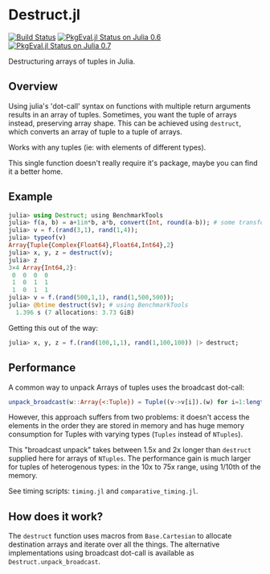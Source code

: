 # Destruct.jl 
[![Build Status](https://travis-ci.org/spalato/Destruct.jl.svg?branch=master)](https://travis-ci.org/spalato/Destruct.jl)
[![PkgEval.jl Status on Julia 0.6](http://pkg.julialang.org/badges/Destruct_0.6.svg)](http://pkg.julialang.org/?pkg=Destruct&ver=0.6)
[![PkgEval.jl Status on Julia 0.7](http://pkg.julialang.org/badges/Destruct_0.7.svg)](http://pkg.julialang.org/?pkg=Destruct&ver=0.7)

Destructuring arrays of tuples in Julia.

## Overview

Using julia's 'dot-call' syntax on functions with multiple return arguments
results in an array of tuples. Sometimes, you want the tuple of arrays instead,
preserving array shape.
This can be achieved using `destruct`, which converts an array of tuple to a
tuple of arrays.

Works with any tuples (ie: with elements of different types).

This single function doesn't really require it's package, maybe you can find it a better home.

## Example
```julia
julia> using Destruct; using BenchmarkTools
julia> f(a, b) = a+1im*b, a*b, convert(Int, round(a-b)); # some transform returing multiple values
julia> v = f.(rand(3,1), rand(1,4));
julia> typeof(v)
Array{Tuple{Complex{Float64},Float64,Int64},2}
julia> x, y, z = destruct(v);
julia> z
3×4 Array{Int64,2}:
 0  0  0  0
 1  0  1  1
 1  0  1  1
julia> v = f.(rand(500,1,1), rand(1,500,500));
julia> @btime destruct($v); # using BenchmarkTools
  1.396 s (7 allocations: 3.73 GiB)
```
Getting this out of the way:
```julia
julia> x, y, z = f.(rand(100,1,1), rand(1,100,100)) |> destruct;
```
## Performance
A common way to unpack Arrays of tuples uses the broadcast dot-call:
```julia
unpack_broadcast(w::Array{<:Tuple}) = Tuple((v->v[i]).(w) for i=1:length(w[1]))
```
However, this approach suffers from two problems: it doesn't access the elements
in the order they are stored in memory and has huge memory consumption for
Tuples with varying types (`Tuples` instead of `NTuples`).

This "broadcast unpack" takes between 1.5x and 2x longer than `destruct`
supplied here for arrays of `NTuples`. The performance gain is much larger 
for tuples of heterogenous types: in the 10x to 75x range, using 1/10th
of the memory.

See timing scripts: `timing.jl` and `comparative_timing.jl`.

## How does it work?
The `destruct` function uses macros from `Base.Cartesian` to allocate
destination arrays and iterate over all the things. The alternative
implementations using broadcast dot-call is available as `Destruct.unpack_broadcast`.

